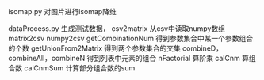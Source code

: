 isomap.py 
对图片进行isomap降维

dataProcess.py
生成测试数据，
    csv2matrix 从csv中读取numpy数组
    matrix2csv numpy2csv
    getCombinationNum 得到参数集合中某一个参数组合的个数
    getUnionFrom2Matrix 得到两个参数集合的交集
    combineD，combineAll，combineN 得到列表中元素的组合
    nFactorial 算阶乘
    calCnm 算组合数
    calCnmSum 计算部分组合数的sum